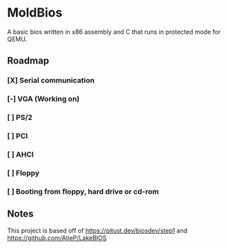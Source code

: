 # MoldBios
A basic bios written in x86 assembly and C that runs in protected mode for QEMU.

## Roadmap

### [X] Serial communication
### [-] VGA (Working on)
### [ ] PS/2
### [ ] PCI
### [ ] AHCI
### [ ] Floppy
### [ ] Booting from floppy, hard drive or cd-rom

## Notes
This project is based off of https://pitust.dev/biosdev/step1 and https://github.com/AtieP/LakeBIOS
